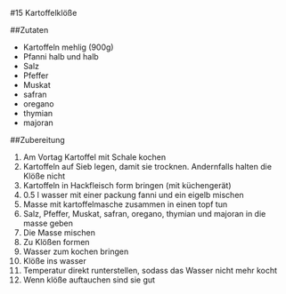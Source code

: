 #15 Kartoffelklöße

##Zutaten

* Kartoffeln mehlig (900g)
* Pfanni halb und halb
* Salz
* Pfeffer
* Muskat
* safran
* oregano
* thymian
* majoran

##Zubereitung

1. Am Vortag Kartoffel mit Schale kochen
2. Kartoffeln auf Sieb legen, damit sie trocknen. Andernfalls halten die Klöße nicht
3. Kartoffeln in Hackfleisch form bringen (mit küchengerät)
4. 0.5 l wasser mit einer packung fanni und ein eigelb mischen
5. Masse mit kartoffelmasche zusammen in einen topf tun
6. Salz, Pfeffer, Muskat, safran, oregano, thymian und majoran in die masse geben
7. Die Masse mischen
8. Zu Klößen formen
9. Wasser zum kochen bringen
10. Klöße ins wasser
11. Temperatur direkt runterstellen, sodass das Wasser nicht mehr kocht
12. Wenn klöße auftauchen sind sie gut